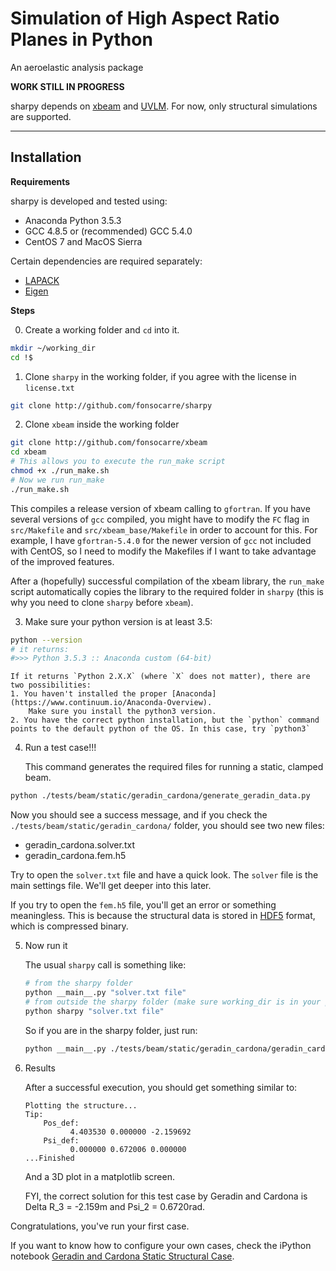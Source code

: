 # Simulation of High Aspect Ratio Planes in Python
An aeroelastic analysis package

__WORK STILL IN PROGRESS__

sharpy depends on [xbeam](http://github.com/fonsocarre/xbeam) and [UVLM](http://github.com/fonsocarre/UVLM).
For now, only structural simulations are supported.

---
## Installation
__Requirements__

sharpy is developed and tested using:
+ Anaconda Python 3.5.3
+ GCC 4.8.5 or (recommended) GCC 5.4.0
+ CentOS 7 and MacOS Sierra

Certain dependencies are required separately:
+ [LAPACK](http://www.netlib.org/lapack/)
+ [Eigen](http://eigen.tuxfamily.org)

__Steps__

0. Create a working folder and `cd` into it.
```bash
mkdir ~/working_dir
cd !$
```

1. Clone `sharpy` in the working folder, if you agree with the license in
`license.txt`
```bash
git clone http://github.com/fonsocarre/sharpy
```

2. Clone `xbeam` inside the working folder
```bash
git clone http://github.com/fonsocarre/xbeam
cd xbeam
# This allows you to execute the run_make script
chmod +x ./run_make.sh
# Now we run run_make
./run_make.sh
```
This compiles a release version of xbeam calling to `gfortran`. If you
have several versions of `gcc` compiled, you might have to modify
the `FC` flag in `src/Makefile` and `src/xbeam_base/Makefile` in order
to account for this. For example, I have `gfortran-5.4.0` for the newer
version of `gcc` not included with CentOS, so I need to modify the Makefiles
if I want to take advantage of the improved features.

After a (hopefully) successful compilation of the xbeam library, the
`run_make` script automatically copies the library to the required folder in
`sharpy` (this is why you need to clone `sharpy` before `xbeam`).

3. Make sure your python version is at least 3.5:
```bash
python --version
# it returns:
#>>> Python 3.5.3 :: Anaconda custom (64-bit)
```
    If it returns `Python 2.X.X` (where `X` does not matter), there are two possibilities:
    1. You haven't installed the proper [Anaconda](https://www.continuum.io/Anaconda-Overview).
        Make sure you install the python3 version.
    2. You have the correct python installation, but the `python` command
    points to the default python of the OS. In this case, try `python3`

4. Run a test case!!!

    This command generates the required files for running a static, clamped beam.
```bash
python ./tests/beam/static/geradin_cardona/generate_geradin_data.py
```
Now you should see a success message, and if you check the
`./tests/beam/static/geradin_cardona/` folder, you should see two new files:
+ geradin_cardona.solver.txt
+ geradin_cardona.fem.h5

Try to open the `solver.txt` file and have a quick look. The `solver` file is
the main settings file. We'll get deeper into this later.

If you try to open the `fem.h5` file, you'll get an error or something meaningless. This is because the structural data is stored in [HDF5](https://support.hdfgroup.org/HDF5/) format, which is compressed binary.

5. Now run it

    The usual `sharpy` call is something like:
    ```bash
    # from the sharpy folder
    python __main__.py "solver.txt file"
    # from outside the sharpy folder (make sure working_dir is in your path:)
    python sharpy "solver.txt file"
    ```
    So if you are in the sharpy folder, just run:
    ```bash
    python __main__.py ./tests/beam/static/geradin_cardona/geradin_cardona.solver.txt
    ```

6. Results

    After a successful execution, you should get something similar to:
    ```
    Plotting the structure...
    Tip:
	    Pos_def:
		      4.403530 0.000000 -2.159692
	    Psi_def:
		      0.000000 0.672006 0.000000
    ...Finished
    ```
    And a 3D plot in a matplotlib screen.

    FYI, the correct solution for this test case by Geradin and Cardona is
    Delta R_3 = -2.159m and Psi_2 = 0.6720rad.

Congratulations, you've run your first case.

If you want to know how to configure your own cases, check the iPython notebook
[Geradin and Cardona Static Structural Case](https://github.com/fonsocarre/sharpy/blob/master/tests/beam/static/geradin_cardona/geradin_cardona.ipynb).
